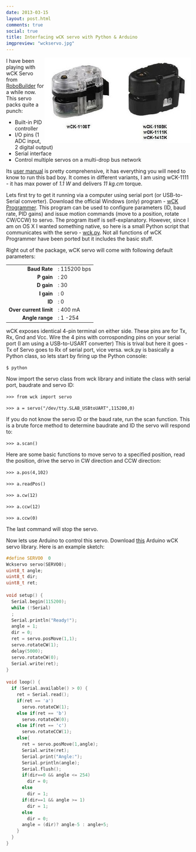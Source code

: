```yaml
---
date: 2013-03-15
layout: post.html
comments: true
social: true
title: Interfacing wCK servo with Python & Arduino
imgpreview: "wckservo.jpg"
---
```

<center><img src="/img/posts/wckservo.jpg" width="400px" style="float: right"/></center>

I have been playing with wCK Servo from <a href="http://www.robobuilder.net/" target="_blank" >RoboBuilder</a> for a while now. This servo packs quite a punch:

- Built-in PID controller
- I/O pins (1 ADC input, 2 digital output)
- Serial interface
- Control multiple servos on a multi-drop bus network



Its <a href="http://robosavvy.com/RoboSavvyPages/Robobuilder/robobuilder-creator-users-manual.pdf" target="_blank" >user manual</a> is pretty comprehensive, it has everything you will need to know to run this bad boy. It comes in different variants, I am using wCK-1111 - it has max power of *1.1 W* and delivers *11 kg.cm* torque.

Lets first try to get it running via a computer using serial port (or USB-to-Serial converter). Download the official Windows (only) program - [wCK Programmer][3]. This program can be used to configure parameters (ID, baud rate, PID gains) and issue motion commands (move to a position, rotate CW/CCW) to servo. The program itself is self-explanatory. However, since I am on OS X I wanted something native, so here is a small Python script that communicates with the servo - [wck.py][4]. Not all functions of wCK Programmer have been ported but it includes the basic stuff.

Right out of the package, wCK servo will come with following default parameters:

| | |
|---------:|:---|
| **Baud Rate** |: 115200 bps |
| **P gain**	|: 20		 |
| **D gain**  	|: 30 		 |
| **I gain**  	|: 0			 |
| **ID** 		|: 0			 |
| **Over current limit** |: 400 mA |
| **Angle range** |: 1 -254 |

wCK exposes identical 4-pin terminal on either side. These pins are for Tx, Rx, Gnd and Vcc. Wire the 4 pins with corrosponding pins on your serial port (I am using a USB-to-USART converter) This is trival but here it goes - Tx of Servo goes to Rx of serial port, vice versa. wck.py is basically a Python class, so lets start by firing up the Python console:

`$ python`

Now import the servo class from wck library and initiate the class with serial port, baudrate and servo ID:

`>>> from wck import servo`

`>>> a = servo("/dev/tty.SLAB_USBtoUART",115200,0)`

If you do not know the servo ID or the baud rate, run the scan function. This is a brute force method to determine baudrate and ID the servo will respond to:

`>>> a.scan()`

Here are some basic functions to move servo to a specified position, read the position, drive the servo in CW direction and CCW direction:

`>>> a.pos(4,102)`

`>>> a.readPos()`

`>>> a.cw(12)`

`>>> a.ccw(12)`

`>>> a.ccw(0)`

The last command will stop the servo.

Now lets use Arduino to control this servo. Download [this][5] Arduino wCK servo library. Here is an example sketch:

```c
#define SERVO0  0
Wckservo servo(SERVO0);
uint8_t angle;
uint8_t dir;
uint8_t ret;

void setup() {
  Serial.begin(115200);
  while (!Serial)
  ;  
  Serial.println("Ready!");  
  angle = 1;
  dir = 0;
  ret = servo.posMove(1,1);
  servo.rotateCW(1);
  delay(5000);  
  servo.rotateCW(0);
  Serial.write(ret);
}

void loop() {
  if (Serial.available() > 0) {    
    ret = Serial.read();
    if(ret == 'a')
      servo.rotateCW(1);
    else if(ret == 'b')
      servo.rotateCW(0);
    else if(ret == 'c')
      servo.rotateCCW(1);  
    else{  
      ret = servo.posMove(1,angle);           
      Serial.write(ret);
      Serial.print("Angle:");
      Serial.println(angle);
      Serial.flush();
      if(dir==0 && angle <= 254)
        dir = 0;
      else
        dir = 1;
      if(dir==1 && angle >= 1)
        dir = 1;
      else
        dir = 0;  
      angle = (dir)? angle-5 : angle+5;
    }
  }  
}
```
<br>

[3]: http://www.robobuilder.net/eng/board/board_down/board_index.asp?cmd=view&page=1&info_ref=17&info_idx=17&w=&k=C&board_type=picture&board_gubun=default&board_name=morgue&title_name=
[4]: http://github.com/prashanta/wck.py
[5]: http://github.com/prashanta/wckservo
